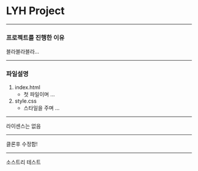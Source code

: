 # LYH Project

------------

### 프로젝트를 진행한 이유
블라블라블라...

------------

### 파일설명
1. index.html
    - 첫 파일이며 ...
2. style.css
    - 스타일을 주며 ...    


-------------

라이센스는 없음

------------------

클론후 수정함!

---------------------

소스트리 테스트